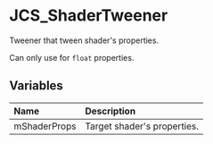 # JCS_ShaderTweener

Tweener that tween shader's properties.

Can only use for `float` properties.

## Variables

| Name         | Description                 |
|:-------------|:----------------------------|
| mShaderProps | Target shader's properties. |
